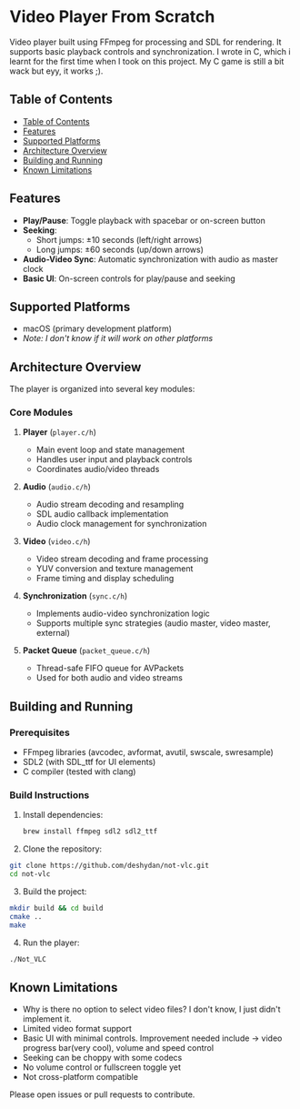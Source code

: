 # Video Player From Scratch

Video player built using FFmpeg for processing and SDL for rendering. It supports basic playback controls
and synchronization. I wrote in C, which i learnt for the first time when I took on this project. My C game is still a
bit wack but eyy, it works ;).

## Table of Contents

- [Table of Contents](#table-of-contents)
- [Features](#features)
- [Supported Platforms](#supported-platforms)
- [Architecture Overview](#architecture-overview)
- [Building and Running](#building-and-running)
- [Known Limitations](#known-limitations)

## Features

- **Play/Pause**: Toggle playback with spacebar or on-screen button
- **Seeking**:
    - Short jumps: ±10 seconds (left/right arrows)
    - Long jumps: ±60 seconds (up/down arrows)
- **Audio-Video Sync**: Automatic synchronization with audio as master clock
- **Basic UI**: On-screen controls for play/pause and seeking

## Supported Platforms

- macOS (primary development platform)
- *Note: I don't know if it will work on other platforms*

## Architecture Overview

The player is organized into several key modules:

### Core Modules

1. **Player** (`player.c/h`)
    - Main event loop and state management
    - Handles user input and playback controls
    - Coordinates audio/video threads

2. **Audio** (`audio.c/h`)
    - Audio stream decoding and resampling
    - SDL audio callback implementation
    - Audio clock management for synchronization

3. **Video** (`video.c/h`)
    - Video stream decoding and frame processing
    - YUV conversion and texture management
    - Frame timing and display scheduling

4. **Synchronization** (`sync.c/h`)
    - Implements audio-video synchronization logic
    - Supports multiple sync strategies (audio master, video master, external)

5. **Packet Queue** (`packet_queue.c/h`)
    - Thread-safe FIFO queue for AVPackets
    - Used for both audio and video streams

## Building and Running

### Prerequisites

- FFmpeg libraries (avcodec, avformat, avutil, swscale, swresample)
- SDL2 (with SDL_ttf for UI elements)
- C compiler (tested with clang)

### Build Instructions

1. Install dependencies:
   ```bash
   brew install ffmpeg sdl2 sdl2_ttf
   ```

2. Clone the repository:

```bash
git clone https://github.com/deshydan/not-vlc.git
cd not-vlc
```

3. Build the project:

```bash
mkdir build && cd build
cmake ..
make
```

4. Run the player:

```bash
./Not_VLC 
```


## Known Limitations
- Why is there no option to select video files? I don't know, I just didn't implement it.
- Limited video format support
- Basic UI with minimal controls. Improvement needed include -> video progress bar(very cool), volume and speed control
- Seeking can be choppy with some codecs
- No volume control or fullscreen toggle yet
- Not cross-platform compatible

Please open issues or pull requests to contribute.

